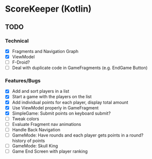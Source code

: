 # ScoreKeeper (Kotlin)

## TODO

### Technical
- [x] Fragments and Navigation Graph
- [x] ViewModel
- [ ] F-Droid?
- [ ] Deal with duplicate code in GameFragments (e.g. EndGame Button)

### Features/Bugs

- [x] Add and sort players in a list
- [x] Start a game with the players on the list
- [x] Add individual points for each player, display total amount
- [x] Use ViewModel properly in GameFragment
- [x] SimpleGame: Submit points on keyboard submit?
- [ ] Tweak colors
- [ ] Evaluate Fragment nav animations
- [ ] Handle Back Navigation
- [ ] GameMode: Have rounds and each player gets points in a round? history of points
- [ ] GameMode: Skull King
- [ ] Game End Screen with player ranking
